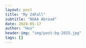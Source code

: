 ```yaml
---
layout: post
title: "My 24Fall"
subtitle: "NUAA Abroad"
date: 2024-05-17
author: "Hux"
header-img: "img/post-bg-2015.jpg"
tags: []
---
```

